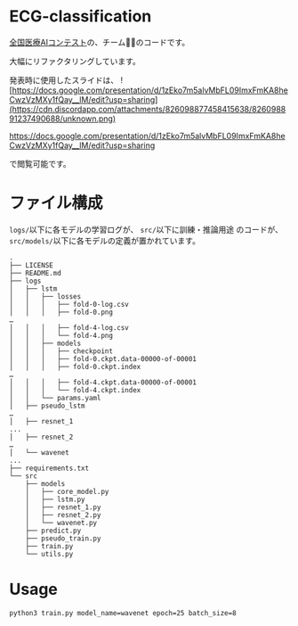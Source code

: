 # ECG-classification

[全国医療AIコンテスト](https://www.kaggle.com/c/ai-medical-contest-2021/overview)の、チーム🦾😢のコードです。

大幅にリファクタリングしています。

発表時に使用したスライドは、
![https://docs.google.com/presentation/d/1zEko7m5alvMbFL09ImxFmKA8heCwzVzMXy1fQay__lM/edit?usp=sharing](https://cdn.discordapp.com/attachments/826098877458415638/826098891237490688/unknown.png)

https://docs.google.com/presentation/d/1zEko7m5alvMbFL09ImxFmKA8heCwzVzMXy1fQay__lM/edit?usp=sharing

で閲覧可能です。

# ファイル構成


`logs/`以下に各モデルの学習ログが、
`src/`以下に訓練・推論用途 のコードが、
`src/models/`以下に各モデルの定義が置かれています。

```
.
├── LICENSE
├── README.md
├── logs
│   ├── lstm
│   │   ├── losses
│   │   │   ├── fold-0-log.csv
│   │   │   ├── fold-0.png
…
│   │   │   ├── fold-4-log.csv
│   │   │   └── fold-4.png
│   │   ├── models
│   │   │   ├── checkpoint
│   │   │   ├── fold-0.ckpt.data-00000-of-00001
│   │   │   ├── fold-0.ckpt.index
…
│   │   │   ├── fold-4.ckpt.data-00000-of-00001
│   │   │   └── fold-4.ckpt.index
│   │   └── params.yaml
│   ├── pseudo_lstm
…
│   ├── resnet_1
...
│   ├── resnet_2
…
│   └── wavenet
...
├── requirements.txt
└── src
    ├── models
    │   ├── core_model.py
    │   ├── lstm.py
    │   ├── resnet_1.py
    │   ├── resnet_2.py
    │   └── wavenet.py
    ├── predict.py
    ├── pseudo_train.py
    ├── train.py
    └── utils.py
```

# Usage


```python3 train.py model_name=wavenet epoch=25 batch_size=8```
